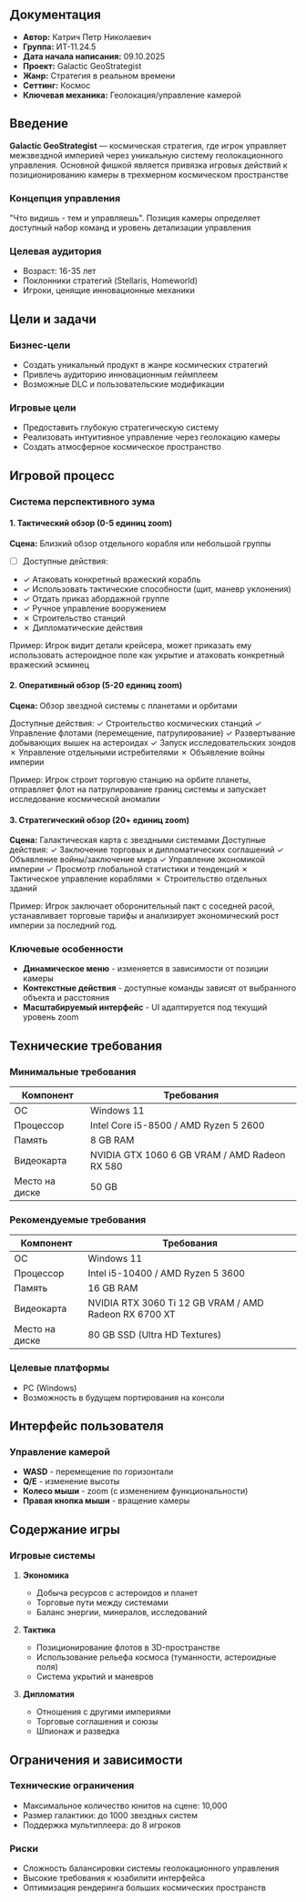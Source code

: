 ## Документация
- **Автор:** Катрич Петр Николаевич
- **Группа:** ИТ-11.24.5
- **Дата начала написания:** 09.10.2025
- **Проект:** Galactic GeoStrategist
- **Жанр:** Стратегия в реальном времени
- **Сеттинг:** Космос
- **Ключевая механика:** Геолокация/управление камерой

## Введение

**Galactic GeoStrategist** — космическая стратегия, где игрок управляет межзвездной империей через уникальную систему геолокационного управления. Основной фишкой является привязка игровых действий к позиционированию камеры в трехмерном космическом пространстве

### Концепция управления
"Что видишь - тем и управляешь". Позиция камеры определяет доступный набор команд и уровень детализации управления

### Целевая аудитория
- Возраст: 16-35 лет
- Поклонники стратегий (Stellaris, Homeworld)
- Игроки, ценящие инновационные механики

## Цели и задачи

### Бизнес-цели
- Создать уникальный продукт в жанре космических стратегий
- Привлечь аудиторию инновационным геймплеем
- Возможные DLC и пользовательские модификации

### Игровые цели
- Предоставить глубокую стратегическую систему
- Реализовать интуитивное управление через геолокацию камеры
- Создать атмосферное космическое пространство

## Игровой процесс

### Система перспективного зума

#### 1. Тактический обзор (0-5 единиц zoom)
**Сцена:** Близкий обзор отдельного корабля или небольшой группы
- [ ] Доступные действия:
- ✓ Атаковать конкретный вражеский корабль
- ✓ Использовать тактические способности (щит, маневр уклонения)
- ✓ Отдать приказ абордажной группе
- ✓ Ручное управление вооружением
- ✗ Строительство станций
- ✗ Дипломатические действия

Пример: Игрок видит детали крейсера, может приказать ему
использовать астероидное поле как укрытие и атаковать
конкретный вражеский эсминец

#### 2. Оперативный обзор (5-20 единиц zoom)  
**Сцена:** Обзор звездной системы с планетами и орбитами

Доступные действия:
✓ Строительство космических станций
✓ Управление флотами (перемещение, патрулирование)
✓ Развертывание добывающих вышек на астероидах
✓ Запуск исследовательских зондов
✗ Управление отдельными истребителями
✗ Объявление войны империи

Пример: Игрок строит торговую станцию на орбите планеты,
отправляет флот на патрулирование границ системы и
запускает исследование космической аномалии

#### 3. Стратегический обзор (20+ единиц zoom)
**Сцена:** Галактическая карта с звездными системами
Доступные действия:
✓ Заключение торговых и дипломатических соглашений
✓ Объявление войны/заключение мира
✓ Управление экономикой империи
✓ Просмотр глобальной статистики и тенденций
✗ Тактическое управление кораблями
✗ Строительство отдельных зданий

Пример: Игрок заключает оборонительный пакт с соседней
расой, устанавливает торговые тарифы и анализирует
экономический рост империи за последний год.

### Ключевые особенности
- **Динамическое меню** - изменяется в зависимости от позиции камеры
- **Контекстные действия** - доступные команды зависят от выбранного объекта и расстояния
- **Масштабируемый интерфейс** - UI адаптируется под текущий уровень zoom
  
## Технические требования

### Минимальные требования
| Компонент | Требования |
|-----------|------------|
| ОС | Windows 11 |
| Процессор | Intel Core i5-8500 / AMD Ryzen 5 2600 |
| Память | 8 GB RAM |
| Видеокарта | NVIDIA GTX 1060 6 GB VRAM  / AMD Radeon RX 580 |
| Место на диске | 50 GB |

### Рекомендуемые требования
| Компонент | Требования |
|-----------|------------|
| ОС | Windows 11 |
| Процессор | Intel i5-10400 / AMD Ryzen 5 3600 |
| Память | 16 GB RAM |
| Видеокарта | NVIDIA RTX 3060 Ti 12 GB VRAM / AMD Radeon RX 6700 XT |
| Место на диске | 80 GB SSD (Ultra HD Textures) |

### Целевые платформы
- PC (Windows)
- Возможность в будущем портирования на консоли

## Интерфейс пользователя

### Управление камерой
- **WASD** - перемещение по горизонтали
- **Q/E** - изменение высоты
- **Колесо мыши** - zoom (с изменением функциональности)
- **Правая кнопка мыши** - вращение камеры

## Содержание игры

### Игровые системы
1. **Экономика**
   - Добыча ресурсов с астероидов и планет
   - Торговые пути между системами
   - Баланс энергии, минералов, исследований

2. **Тактика**
   - Позиционирование флотов в 3D-пространстве
   - Использование рельефа космоса (туманности, астероидные поля)
   - Система укрытий и маневров

3. **Дипломатия**
   - Отношения с другими империями
   - Торговые соглашения и союзы
   - Шпионаж и разведка

## Ограничения и зависимости

### Технические ограничения
- Максимальное количество юнитов на сцене: 10,000
- Размер галактики: до 1000 звездных систем
- Поддержка мультиплеера: до 8 игроков

### Риски
- Сложность балансировки системы геолокационного управления
- Высокие требования к юзабилити интерфейса
- Оптимизация рендеринга больших космических пространств
